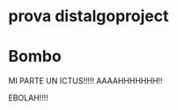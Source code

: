 prova
distalgoproject
===============
<h1>Bombo</h1>

MI PARTE UN ICTUS!!!!!
AAAAHHHHHHH!!




EBOLAH!!!!

